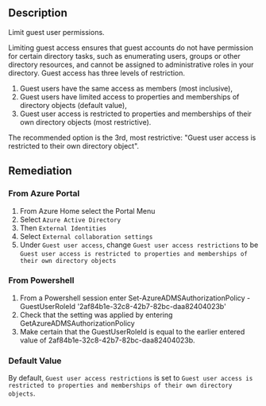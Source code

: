 ## Description

Limit guest user permissions.

Limiting guest access ensures that guest accounts do not have permission for certain directory tasks, such as enumerating users, groups or other directory resources, and cannot be assigned to administrative roles in your directory. Guest access has three levels of restriction.

1. Guest users have the same access as members (most inclusive),
2. Guest users have limited access to properties and memberships of directory objects (default value),
3. Guest user access is restricted to properties and memberships of their own directory objects (most restrictive).

The recommended option is the 3rd, most restrictive: "Guest user access is restricted to their own directory object".

## Remediation

### From Azure Portal

1. From Azure Home select the Portal Menu
2. Select `Azure Active Directory`
3. Then `External Identities`
4. Select `External collaboration settings`
5. Under `Guest user access`, change `Guest user access restrictions` to be `Guest user access is restricted to properties and memberships of their own directory objects`

### From Powershell

1. From a Powershell session enter Set-AzureADMSAuthorizationPolicy - GuestUserRoleId '2af84b1e-32c8-42b7-82bc-daa82404023b'
2. Check that the setting was applied by entering GetAzureADMSAuthorizationPolicy
3. Make certain that the GuestUserRoleId is equal to the earlier entered value of 2af84b1e-32c8-42b7-82bc-daa82404023b.

### Default Value

By default, `Guest user access restrictions` is set to `Guest user access is restricted to properties and memberships of their own directory objects`.